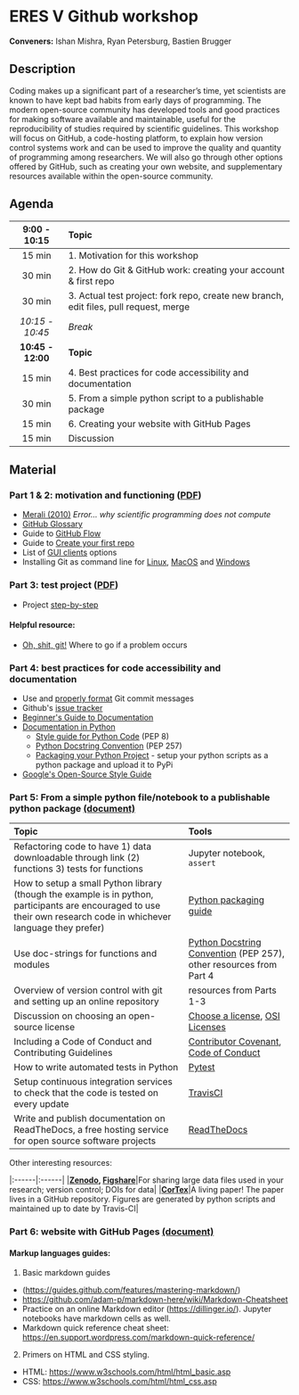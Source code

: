 # ERES V Github workshop

**Conveners:**
Ishan Mishra,
Ryan Petersburg,
Bastien Brugger

## Description

Coding makes up a significant part of a researcher’s time, yet scientists are known to have kept bad habits from early days of programming. The modern open-source community has developed tools and good practices for making software available and maintainable, useful for the reproducibility of studies required by scientific guidelines. This workshop will focus on GitHub, a code-hosting platform, to explain how version control systems work and can be used to improve the quality and quantity of programming among researchers. We will also go through other options offered by GitHub, such as creating your own website, and supplementary resources available within the open-source community.

## Agenda

| **9:00 - 10:15** | **Topic**|
|:----------------:|:---------------|
| 15 min | 1. Motivation for this workshop |
| 30 min | 2. How do Git & GitHub work: creating your account & first repo |
| 30 min | 3. Actual test project: fork repo, create new branch, edit files, pull request, merge |
| _10:15 - 10:45_ | _Break_ |
| **10:45 - 12:00** | **Topic** |
| 15 min | 4. Best practices for code accessibility and documentation |
| 30 min | 5. From a simple python script to a publishable package |
| 15 min | 6. Creating your website with GitHub Pages |
| 15 min | Discussion |

## Material

### Part 1 & 2: motivation and functioning ([PDF](https://github.com/BastienBrugger/ERESV-github/blob/master/Part_1.pdf))

* [Merali (2010)](https://www.nature.com/news/2010/101013/full/467775a.html) *Error… why scientific programming does not compute*
* [GitHub Glossary](https://help.github.com/en/articles/github-glossary)
* Guide to [GitHub Flow](https://guides.github.com/introduction/flow/)
* Guide to [Create your first repo](https://guides.github.com/activities/hello-world/)
* List of [GUI clients](https://git-scm.com/downloads/guis/) options
* Installing Git as command line for [Linux](https://git-scm.com/download/linux), [MacOS](https://git-scm.com/download/mac) and [Windows](https://git-scm.com/download/win)

### Part 3: test project ([PDF](Part_2.pdf))

* Project [step-by-step](git-test-project.md)

#### Helpful resource:
* [Oh, shit, git!](http://ohshitgit.com) Where to go if a problem occurs


### Part 4: best practices for code accessibility and documentation

* Use and [properly format](https://chris.beams.io/posts/git-commit/) Git commit messages
* Github's [issue tracker](https://guides.github.com/features/issues/)
* [Beginner's Guide to Documentation](https://www.writethedocs.org/guide/writing/beginners-guide-to-docs/)
* [Documentation in Python](https://realpython.com/documenting-python-code/)
  * [Style guide for Python Code](https://www.python.org/dev/peps/pep-0008/) (PEP 8)
  * [Python Docstring Convention](https://www.python.org/dev/peps/pep-0257/) (PEP 257)
  * [Packaging your Python Project](https://the-hitchhikers-guide-to-packaging.readthedocs.io/en/latest/) - setup your python scripts as a python package and upload it to PyPi
* [Google's Open-Source Style Guide](https://github.com/google/styleguide)


### Part 5: From a simple python file/notebook to a publishable python package [(document)](https://github.com/BastienBrugger/ERESV-github/blob/master/create_a_package.md)


| Topic | Tools |
|:------|:------|
| Refactoring code to have 1) data downloadable through link (2) functions 3) tests for functions| Jupyter notebook, `assert` |
| How to setup a small Python library (though the example is in python, participants are encouraged to use their own research code in whichever language they prefer) | [Python packaging guide](https://packaging.python.org/tutorials/packaging-projects/#creating-setup-py)
| Use doc-strings for functions and modules| [Python Docstring Convention](https://www.python.org/dev/peps/pep-0257/) (PEP 257), other resources from Part 4|
|Overview of version control with git and setting up an online repository|resources from Parts 1-3|
| Discussion on choosing an open-source license| [Choose a license](https://choosealicense.com/), [OSI Licenses](https://opensource.org/licenses)|
| Including a Code of Conduct and Contributing Guidelines | [Contributor Covenant](https://www.contributor-covenant.org/), [Code of Conduct](https://help.github.com/en/articles/adding-a-code-of-conduct-to-your-project)  |
| How to write automated tests in Python | [Pytest](https://docs.pytest.org/en/latest/contents.html) |
| Setup continuous integration services to check that the code is tested on every update | [TravisCI](https://docs.travis-ci.com/user/languages/python/) |
| Write and publish documentation on ReadTheDocs, a free hosting service for open source software projects | [ReadTheDocs](http://readthedocs.org) |

Other interesting resources:

|:------|:------|
|**[Zenodo](https://zenodo.org/), [Figshare](https://figshare.com/)**|For sharing large data files used in your research; version control; DOIs for data|
|**[CorTex](https://github.com/rodluger/corTeX)**|A living paper! The paper lives in a GitHub repository. Figures are generated by python scripts and maintained up to date by Travis-CI|


### Part 6: website with GitHub Pages [(document)](https://github.com/BastienBrugger/ERESV-github/blob/master/create-your-website.md)


#### Markup languages guides:

1. Basic markdown guides 
  - (https://guides.github.com/features/mastering-markdown/)
  - https://github.com/adam-p/markdown-here/wiki/Markdown-Cheatsheet
  - Practice on an online Markdown editor (https://dillinger.io/). Jupyter notebooks have markdown cells as well. 
  - Markdown quick reference cheat sheet: https://en.support.wordpress.com/markdown-quick-reference/
2. Primers on HTML and CSS styling. 
  - HTML: https://www.w3schools.com/html/html_basic.asp
  - CSS: https://www.w3schools.com/html/html_css.asp


